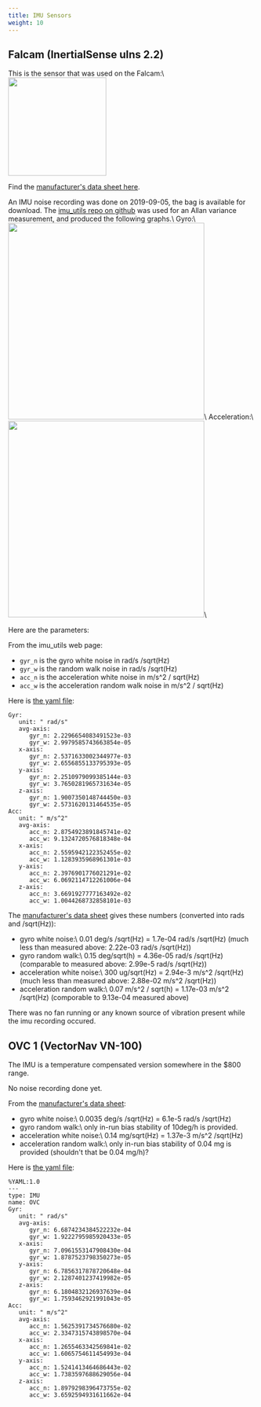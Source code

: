 ```yaml
---
title: IMU Sensors
weight: 10
---
```

## Falcam (InertialSense uIns 2.2)<a name="uIns"/></a>

This is the sensor that was used on the Falcam:\\
<img src="../../media/imu_uins.jpg" height="200"/>

Find the [manufacturer's data sheet here](../../media/imu_uins_data_sheet.pdf).

An IMU noise recording was done on 2019-09-05, the bag is available for download.
The [imu_utils repo on github](https://github.com/gaowenliang/imu_utils) was used
for an Allan variance measurement, and produced the following graphs.\\
Gyro:\\
<img src="../../media/falcam_imu_gyro.jpg" height="400"/>\\
Acceleration:\\
<img src="../../media/falcam_imu_acc.jpg" height="400"/>\\

Here are the parameters:

From the imu_utils web page:

- ``gyr_n`` is the gyro white noise in rad/s /sqrt(Hz)
- ``gyr_w`` is the random walk noise in rad/s /sqrt(Hz)
- ``acc_n`` is the acceleration white noise in m/s^2 / sqrt(Hz)
- ``acc_w`` is the acceleration random walk noise in m/s^2 / sqrt(Hz)

Here is [the yaml file](../../media/falcam_imu_param.yaml):

	Gyr:
	   unit: " rad/s"
	   avg-axis:
		  gyr_n: 2.2296654083491523e-03
		  gyr_w: 2.9979585743663854e-05
	   x-axis:
		  gyr_n: 2.5371633002344977e-03
		  gyr_w: 2.6556855133795393e-05
	   y-axis:
		  gyr_n: 2.2510979099385144e-03
		  gyr_w: 3.7650281965731634e-05
	   z-axis:
		  gyr_n: 1.9007350148744450e-03
		  gyr_w: 2.5731620131464535e-05
	Acc:
	   unit: " m/s^2"
	   avg-axis:
		  acc_n: 2.8754923891845741e-02
		  acc_w: 9.1324720576818348e-04
	   x-axis:
		  acc_n: 2.5595942122352455e-02
		  acc_w: 1.1283935968961301e-03
	   y-axis:
		  acc_n: 2.3976901776021291e-02
		  acc_w: 6.0692114712261006e-04
	   z-axis:
		  acc_n: 3.6691927777163492e-02
		  acc_w: 1.0044268732858101e-03

The [manufacturer's data sheet](../../media/imu_uins_data_sheet.pdf) gives these numbers (converted into rads and /sqrt(Hz)):

- gyro white noise:\\
  0.01 deg/s /sqrt(Hz) = 1.7e-04 rad/s /sqrt(Hz) (much less than measured above: 2.22e-03 rad/s /sqrt(Hz))
- gyro random walk:\\
  0.15 deg/sqrt(h) = 4.36e-05 rad/s /sqrt(Hz) (comparable to measured above: 2.99e-5 rad/s /sqrt(Hz))
- acceleration white noise:\\
  300 ug/sqrt(Hz) = 2.94e-3 m/s^2 /sqrt(Hz) (much less than measured above: 2.88e-02 m/s^2 /sqrt(Hz))
- acceleration random walk:\\
  0.07 m/s^2 / sqrt(h) = 1.17e-03 m/s^2 /sqrt(Hz) (comporable to 9.13e-04 measured above)

There was no fan running or any known source of vibration present while the imu recording occured.

## OVC 1 (VectorNav VN-100) <a name="VN100"></a>

The IMU is a temperature compensated version somewhere in the $800 range.

No noise recording done yet.

From the [manufacturer's data sheet](../../media/vn100.pdf):

- gyro white noise:\\
  0.0035 deg/s /sqrt(Hz) = 6.1e-5 rad/s /sqrt(Hz)
- gyro random walk:\\
  only in-run bias stability of 10deg/h is provided.
- acceleration white noise:\\
  0.14 mg/sqrt(Hz) = 1.37e-3 m/s^2 /sqrt(Hz)
- acceleration random walk:\\
  only in-run bias stability of 0.04 mg is provided (shouldn't that be 0.04 mg/h)?

Here is [the yaml file](../../media/ovc_1_imu_param.yaml):

	%YAML:1.0
	---
	type: IMU
	name: OVC
	Gyr:
	   unit: " rad/s"
	   avg-axis:
		  gyr_n: 6.6874234384522232e-04
		  gyr_w: 1.9222795985920433e-05
	   x-axis:
		  gyr_n: 7.0961553147908430e-04
		  gyr_w: 1.8787523798350273e-05
	   y-axis:
		  gyr_n: 6.7856317878720648e-04
		  gyr_w: 2.1287401237419982e-05
	   z-axis:
		  gyr_n: 6.1804832126937639e-04
		  gyr_w: 1.7593462921991043e-05
	Acc:
	   unit: " m/s^2"
	   avg-axis:
		  acc_n: 1.5625391734576680e-02
		  acc_w: 2.3347315743898570e-04
	   x-axis:
		  acc_n: 1.2655463342569841e-02
		  acc_w: 1.6065754611454993e-04
	   y-axis:
		  acc_n: 1.5241413464686443e-02
		  acc_w: 1.7383597688629056e-04
	   z-axis:
		  acc_n: 1.8979298396473755e-02
		  acc_w: 3.6592594931611662e-04

